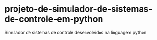 # projeto-de-simulador-de-sistemas-de-controle-em-python
Simulador de sistemas de controle desenvolvidos na linguagem python
